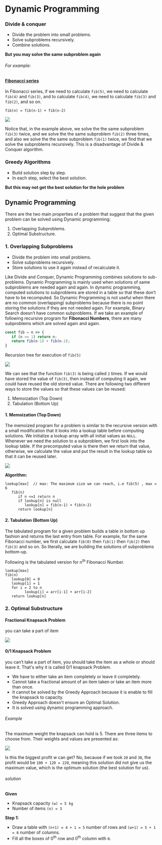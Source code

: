 # Dynamic Programming

### Divide & conquer

- Divide the problem into small problems.
- Solve subproblems recursively.
- Combine solutions.

**But you may solve the same subproblem again**

###### For example:

#### [Fibonacci series](https://github.com/rehabas/Algorithms-Data-Structure/blob/main/Recursion.md#fibonacci-series)

In Fibonacci series, if we need to calculate ```fib(5)```, we need to calculate ```fib(4)``` and ```fib(3)```, and to calculate ```fib(4)```, we need to calculate ```fib(3)``` and ```fib(2)```, and so on.

```fib(n) = fib(n-1) + fib(n-2)```

![](Images/Selection_148.png)

Notice that, in the example above, we solve the the same subproblem ```fib(3)``` twice,  and we solve the the same subproblem ```fib(2)``` three times, and also  we solve the the same subproblem ```fib(1)``` twice,
we find that we solve the subproblems recursively. This is a disadvantage of Divide & Conquer algorithm.

### Greedy Algorithms

- Build solution step by step.
- In each step, select the best solution.

**But this may not get the best solution for the hole problem**

## Dynamic Programming

There are the two main properties of a problem that suggest that the given problem can be solved using Dynamic programming:

1. Overlapping Subproblems.
2. Optimal Substructure.

### 1. Overlapping Subproblems

- Divide the problem into small problems.
- Solve subproblems recursively.
- Store solutions to use it again instead of recalculate it.

Like Divide and Conquer, Dynamic Programming combines solutions to sub-problems. Dynamic Programming is mainly used when solutions of same subproblems are needed again and again. In dynamic programming, computed solutions to subproblems are stored in a table so that these don’t have to be recomputed. So Dynamic Programming is not useful when there are no common (overlapping) subproblems because there is no point storing the solutions if they are not needed again. For example, Binary Search doesn’t have common subproblems. If we take an example of following recursive program for **Fibonacci Numbers**, there are many subproblems which are solved again and again.

```js
const fib = n => {
   if (n <= 1) return n;
   return fib(n-1) + fib(n-2);
}
```

Recursion tree for execution of ```fib(5)```

![](Images/Selection_148.png)

We can see that the function ```fib(3)``` is being called ```2``` times. If we would have stored the value of ```fib(3)```, then instead of computing it again, we could have reused the old stored value. There are following two different ways to store the values so that these values can be reused:

1. Memoization (Top Down)
2. Tabulation (Bottom Up)

#### 1. Memoization (Top Down)

The memoized program for a problem is similar to the recursive version with a small modification that it looks into a lookup table before computing solutions. We initialize a lookup array with all initial values as ```NULL```. Whenever we need the solution to a subproblem, we first look into the lookup table. If the precomputed value is there then we return that value, otherwise, we calculate the value and put the result in the lookup table so that it can be reused later.

![](Images/Selection_149.png)

**Algorithm:**

```
lookup[max]  // max: The maximum size we can reach, i.e fib(5) , max = 6
   fib(n)
      if n <=1 return n
      if lookup[n] is null
         lookup[n] = fib(n-1) + fib(n-2)
      return lookup[n]
```

#### 2. Tabulation (Bottom Up)

The tabulated program for a given problem builds a table in bottom up fashion and returns the last entry from table. For example, for the same Fibonacci number, we first calculate ```fib(0)``` then ```fib(1)``` then ```fib(2)``` then ```fib(3)``` and so on. So literally, we are building the solutions of subproblems bottom-up.

Following is the tabulated version for n<sup>th</sup> Fibonacci Number.

```
lookup[max]
fib(n)
   lookup[0] = 0
   lookup[1] = 1
   for i = 2 to n
	     lookup[i] = arr[i-1] + arr[i-2]
   return lookup[n]
```

### 2. Optimal Substructure

#### Fractional Knapsack Problem

you can take a part of item

![](Images/Selection_150.png)

#### 0/1 Knapsack Problem

you can’t take a part of item, you should take the item as a whole or should leave it. That's why it is called 0/1 knapsack Problem.

- We have to either take an item completely or leave it completely.
- Cannot take a fractional amount of an item taken or take an item more than once.
- It cannot be solved by the Greedy Approach because it is enable to fill the knapsack to capacity.
- Greedy Approach doesn't ensure an Optimal Solution.
- It is solved using dynamic programming approach.

###### Example

The maximum weight the knapsack can hold is 5. There are three items to choose from. Their weights and values are presented as:

![](Images/Selection_151.png)

Is this the biggest profit w can get? No, because if we took ```20``` and ```30```, the profit would be ```100 + 120 = 220```, meaning this solution did not give us the maximum value, which is the optimum solution (the best solution for us).

###### solution

**Given**

- Knapsack capacity ```(w) = 5 kg```
- Number of items ```(n) = 3```

**Step 1:**
 
- Draw a table with ```(n+1) = 4 + 1 = 5``` number of rows and ```(w+1) = 5 + 1 = 6``` number of columns.
- Fill all the boxes of 0<sup>th</sup> row and 0<sup>th</sup> column with ```0```.


